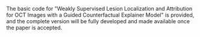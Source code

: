 The basic code for "Weakly Supervised Lesion Localization and Attribution for OCT Images with a Guided Counterfactual Explainer Model" is provided, and the complete version will be fully developed and made available once the paper is accepted.
